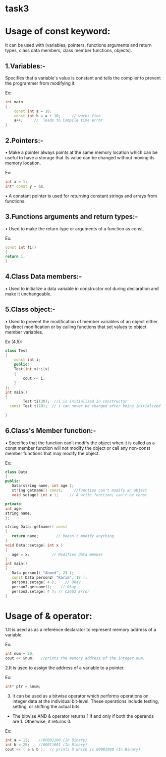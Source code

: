 # task3

# Usage of const keyword:

  It can be used with (variables, pointers, functions arguments and return types, class data members, class member functions, objects).
  
 ## 1.Variables:-

Specifies that a variable's value is constant and tells the compiler to prevent the programmer from modifying it.

Ex:

~~~cpp
int main
{
    const int a = 10;
    const int b = a + 10;     // works fine
    a++;     //  leads to Compile time error   
}
~~~

## 2.Pointers:-

•	Make a pointer always points at the same memory location which can be useful to have a storage that its value can be changed without moving its memory location.

Ex:

~~~cpp
int x = 1;
int* const y = &x;
~~~

•	A constant pointer is used for returning constant strings and arrays from functions.

## 3.Functions arguments and return types:-

•	Used to make the return type or arguments of a function as const.

Ex:

~~~cpp
const int f1()
{
return 1;
}
~~~

## 4.Class Data members:-

•	Used to initialize a data variable in constructor not during declaration and make it unchangeable.

## 5.Class object:-

•	Used to prevent the modification of member variables of an object either by direct modification or by calling functions that set values to object member variables.

Ex (4,5):

~~~cpp
class Test
{
    const int i;
    public:
    Test(int x):i(x)
    {
        cout << i;
    }
};
int main()
{        
        Test t2(30);  //i is initialized in constructor
  const Test t(10);  // i can never be changed after being initialized 
   
} 
~~~

## 6.Class's Member function:-

•	Specifies that the function can’t modify the object when it is called as a const member function will not modify the object or call any non-const member functions that may modify the object.

Ex:

~~~cpp
class Data
{
public:
   Data(string name, int age );
   string getname() const;     //function can't modify an object
   void setage( int x );     // A write function; can't be const

private:
int age;
string name;
};

string Data::getname() const
{
   return name;        // Doesn't modify anything
}
void Data::setage( int x )
{
   age = x;          // Modifies data member
}
int main()
{
   Data person1( "Ahmed", 23 );
   const Data person2( "Karim", 18 );
   person1.setage( 4 );    // Okay
   person2.getname();    // Okay
   person2.setage( 4 ); // C2662 Error
}
~~~


# Usage of & operator:

1.It is used as as a reference declarator to represent memory address of a variable.

Ex:

~~~cpp
int num = 20;
cout << &num;   //prints the memory address of the integer num.
~~~

2.It is used to assign the address of a variable to a pointer.

Ex:
~~~cpp
int* ptr = &num; 
~~~

3.	It can be used as a bitwise operator which performs operations on integer data at the individual bit-level. These operations include testing, setting, or shifting the actual bits.
- The bitwise AND & operator returns 1 if and only if both the operands are 1. Otherwise, it returns 0.

Ex:

~~~cpp
int a = 12;    //00001100 (In Binary)
int b = 25;    //00011001 (In Binary)
cout << ( a & b );  // prints 8 which is 00001000 (In Binary)
~~~
